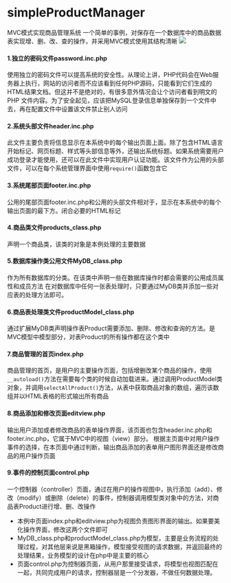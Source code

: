 # simpleProductManager
MVC模式实现商品管理系统
一个简单的事例，对保存在一个数据库中的商品数据表实现增、删、改、查的操作，并采用MVC模式使用其结构清晰
![](/Erickson0806.github.io/img/in-post/in-post_dir.png)


#### 1.独立的密码文件password.inc.php
使用独立的密码文件可以提高系统的安全性。从理论上讲，PHP代码会在Web服务器上执行，网站的访问者而不应该看到任何PHP源码，只能看到它们生成的HTML结果文档。但这并不是绝对的，有很多意外情况会让个访问者看到明文的PHP
文件内容。为了安全起见，应该把MySQL登录信息单独保存到一个文件中去，再在配置文件中设置该文件禁止别人访问

#### 2.系统头部文件header.inc.php
此文件主要负责将信息显示在本系统中的每个输出页面上面。除了包含HTML语言开始标记、网页标题、样式等头部信息等外，还输出系统标题。如果系统需要用户成功登录才能使用，还可以在此文件中实现用户认证功能。该文件作为公用的头部文件，可以在每个系统管理界面中使用`require()`函数包含它

#### 3.系统尾部页面footer.inc.php
公用的尾部页面footer.inc.php和公用的头部文件相对于，显示在本系统中的每个输出页面的最下方。闭合必要的HTML标记

#### 4.商品类文件products_class.php
声明一个商品类，该类的对象是本例处理的主要数据

#### 5.数据库操作类公用文件MyDB_class.php
作为所有数据库的分类。在该类中声明一些在数据库操作时都会需要的公用成员属性和成员方法
在对数据库中任何一张表处理时，只要通过MyDB类并添加一些对应表的处理方法即可。

#### 6.商品表处理类文件productModel_class.php
通过扩展MyDB类声明操作表Product需要添加、删除、修改和查询的方法。是MVC模型中模型部分，对表Product的所有操作都在这个类中

#### 7.商品管理的首页index.php
商品管理的首页，是用户的主要操作页面，包括增删改某个商品的操作，使用`__autoload()`方法在需要每个类的时候自动加载进来。通过调用ProductModel类对象，并调用`selectAllProduct()`方法，从表中获取商品对象的数组，遍历该数组并以HTML表格的形式输出所有商品

#### 8.商品添加和修改页面editview.php
输出用户添加或者修改商品的表单操作界面，该页面也包含header.inc.php和footer.inc.php，它属于MVC中的视图（view）部分。
根据主页面中对用户操作事件的选择，在本页面中通过判断，输出商品添加的表单用户图形界面还是修改商品的用户操作页面

#### 9.事件的控制页面control.php
一个控制器（controller）页面，通过在用户的操作视图中，执行添加（add）、修改（modify）或删除（delete）的事件，控制器调用模型类对象中的方法，对商品表Product进行增、删、改操作

* 本例中页面index.php和editview.php为视图负责图形界面的输出。如果要美化操作界面，修改这两个文件即可
* MyDB_class.php和productModel_class.php为模型，主要是业务流程的处理过程，对其他层来说是黑箱操作，模型接受视图的请求数据，并返回最终的处理结果，业务模型的设计在php中是主要的核心
* 页面control.php为控制器页面，从用户那里接受请求，将模型也视图匹配在一起，共同完成用户的请求，控制器层是一个分发器，不做任何数据处理。


